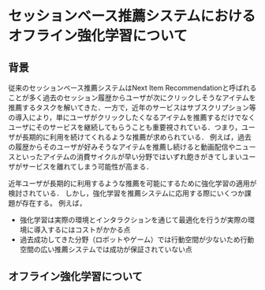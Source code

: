 # セッションベース推薦システムにおけるオフライン強化学習について

## 背景
従来のセッションベース推薦システムはNext Item Recommendationと呼ばれることが多く過去のセッション履歴からユーザが次にクリックしそうなアイテムを推薦するタスクを解いてきた．一方で，近年のサービスはサブスクリプション等の導入により，単にユーザがクリックしたくなるアイテムを推薦するだけでなくユーザにそのサービスを継続してもらうことも重要視されている．つまり，ユーザが長期的に利用を続けてくれるような推薦が求められている．
例えば，過去の履歴からそのユーザが好みそうなアイテムを推薦し続けると動画配信やニュースといったアイテムの消費サイクルが早い分野ではいずれ飽きがきてしまいユーザがサービスを離れてしまう可能性が高まる．

近年ユーザが長期的に利用するような推薦を可能にするために強化学習の適用が検討されている．
しかし，強化学習を推薦システムに応用する際にいくつか課題が存在する。
例えば，
- 強化学習は実際の環境とインタラクションを通じて最適化を行うが実際の環境に導入するにはコストがかかる点
- 過去成功してきた分野（ロボットやゲーム）では行動空間が少ないため行動空間の広い推薦システムでは成功が保証されていない点


## オフライン強化学習について
